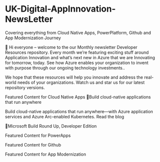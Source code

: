 # UK-Digital-AppInnovation-NewsLetter

Covering everything from Cloud Native Apps, PowerPlatform, Github and App Modernization Journey

👋 Hi everyone – welcome to the our Monthly newsletter Developer Resources repository. Every month we’re featuring exciting stuff around Application Innovation and what’s next new in Azure that we are Innovating for tomorrow, today. See how Azure enables your organization to invent with purpose through our ongoing technology investments..


We hope that these resources will help you innovate and address the real-world needs of your organizations. Watch us and star us for our latest repository versions.

Featured Content for Cloud Native Apps
📜Build cloud-native applications that run anywhere

Build cloud-native applications that run anywhere—with Azure application services and Azure Arc-enabled Kubernetes. Read the blog

🎦Microsoft Build Round Up, Developer Edition

Featured Content for PowerApps

Featured Content for Github

Featured Content for App Modernization


